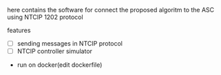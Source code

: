 here contains the software for connect the proposed algoritm to the ASC using NTCIP 1202 protocol 

features 
- [ ] sending messages in NTCIP protocol
- [ ] NTCIP controller simulator
- run on docker(edit dockerfile) 
